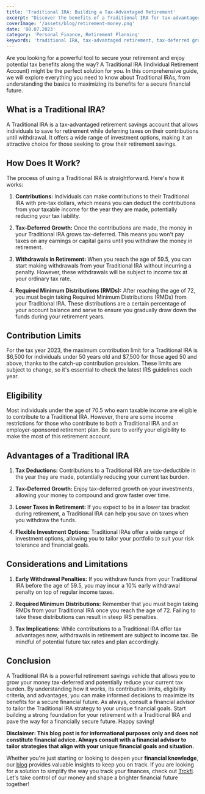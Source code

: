 ```yaml
---
title: 'Traditional IRA: Building a Tax-Advantaged Retirement'
excerpt: "Discover the benefits of a Traditional IRA for tax-advantaged retirement savings. Learn how this powerful retirement account allows you to contribute pre-tax money and enjoy tax-deferred growth on your investments until retirement. Find out how to open a Traditional IRA and make the most of its potential tax benefits to secure your financial future."
coverImage: '/assets/blog/retirement-money.png'
date: '08.07.2023'
category: 'Personal Finance, Retirement Planning'
keywords: 'traditional IRA, tax-advantaged retirement, tax-deferred growth, pre-tax contributions, retirement savings, financial future, open Traditional IRA, retirement account, tax benefits'
---
```


Are you looking for a powerful tool to secure your retirement and enjoy potential tax benefits along the way? A Traditional IRA (Individual Retirement Account) might be the perfect solution for you. In this comprehensive guide, we will explore everything you need to know about Traditional IRAs, from understanding the basics to maximizing its benefits for a secure financial future.

## What is a Traditional IRA?

A Traditional IRA is a tax-advantaged retirement savings account that allows individuals to save for retirement while deferring taxes on their contributions until withdrawal. It offers a wide range of investment options, making it an attractive choice for those seeking to grow their retirement savings.

## How Does It Work?

The process of using a Traditional IRA is straightforward. Here's how it works:

1. **Contributions:** Individuals can make contributions to their Traditional IRA with pre-tax dollars, which means you can deduct the contributions from your taxable income for the year they are made, potentially reducing your tax liability.

2. **Tax-Deferred Growth:** Once the contributions are made, the money in your Traditional IRA grows tax-deferred. This means you won't pay taxes on any earnings or capital gains until you withdraw the money in retirement.

3. **Withdrawals in Retirement:** When you reach the age of 59.5, you can start making withdrawals from your Traditional IRA without incurring a penalty. However, these withdrawals will be subject to income tax at your ordinary tax rate.

4. **Required Minimum Distributions (RMDs):** After reaching the age of 72, you must begin taking Required Minimum Distributions (RMDs) from your Traditional IRA. These distributions are a certain percentage of your account balance and serve to ensure you gradually draw down the funds during your retirement years.

## Contribution Limits

For the tax year 2023, the maximum contribution limit for a Traditional IRA is $6,500 for individuals under 50 years old and $7,500 for those aged 50 and above, thanks to the catch-up contribution provision. These limits are subject to change, so it's essential to check the latest IRS guidelines each year.

## Eligibility

Most individuals under the age of 70.5 who earn taxable income are eligible to contribute to a Traditional IRA. However, there are some income restrictions for those who contribute to both a Traditional IRA and an employer-sponsored retirement plan. Be sure to verify your eligibility to make the most of this retirement account.

## Advantages of a Traditional IRA

1. **Tax Deductions:** Contributions to a Traditional IRA are tax-deductible in the year they are made, potentially reducing your current tax burden.

2. **Tax-Deferred Growth:** Enjoy tax-deferred growth on your investments, allowing your money to compound and grow faster over time.

3. **Lower Taxes in Retirement:** If you expect to be in a lower tax bracket during retirement, a Traditional IRA can help you save on taxes when you withdraw the funds.

4. **Flexible Investment Options:** Traditional IRAs offer a wide range of investment options, allowing you to tailor your portfolio to suit your risk tolerance and financial goals.

## Considerations and Limitations

1. **Early Withdrawal Penalties:** If you withdraw funds from your Traditional IRA before the age of 59.5, you may incur a 10% early withdrawal penalty on top of regular income taxes.

2. **Required Minimum Distributions:** Remember that you must begin taking RMDs from your Traditional IRA once you reach the age of 72. Failing to take these distributions can result in steep IRS penalties.

3. **Tax Implications:** While contributions to a Traditional IRA offer tax advantages now, withdrawals in retirement are subject to income tax. Be mindful of potential future tax rates and plan accordingly.

## Conclusion

A Traditional IRA is a powerful retirement savings vehicle that allows you to grow your money tax-deferred and potentially reduce your current tax burden. By understanding how it works, its contribution limits, eligibility criteria, and advantages, you can make informed decisions to maximize its benefits for a secure financial future. As always, consult a financial advisor to tailor the Traditional IRA strategy to your unique financial goals. Start building a strong foundation for your retirement with a Traditional IRA and pave the way for a financially secure future. Happy saving!

**Disclaimer: This blog post is for informational purposes only and does not constitute financial advice. Always consult with a financial advisor to tailor strategies that align with your unique financial goals and situation.**

Whether you're just starting or looking to deepen your **financial knowledge**, our [blog](/blog) provides valuable insights to keep you on track. If you are looking for a solution to simplify the way you track your finances, check out [Trckfi](/). Let's take control of our money and shape a brighter financial future together!